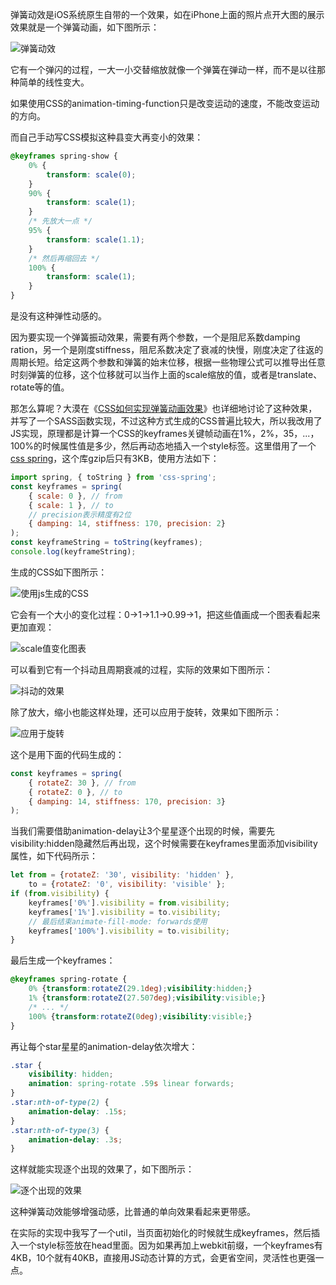 弹簧动效是iOS系统原生自带的一个效果，如在iPhone上面的照片点开大图的展示效果就是一个弹簧动画，如下图所示：

![弹簧动效](https://user-gold-cdn.xitu.io/2018/10/8/166540bbb9055a53?imageslim)

它有一个弹闪的过程，一大一小交替缩放就像一个弹簧在弹动一样，而不是以往那种简单的线性变大。

如果使用CSS的animation-timing-function只是改变运动的速度，不能改变运动的方向。

而自己手动写CSS模拟这种县变大再变小的效果：

```css
@keyframes spring-show {
    0% {
        transform: scale(0);
    }
    90% {
        transform: scale(1);
    }
    /* 先放大一点 */
    95% {
        transform: scale(1.1);
    }
    /* 然后再缩回去 */
    100% {
        transform: scale(1);
    }
}
```

是没有这种弹性动感的。

因为要实现一个弹簧振动效果，需要有两个参数，一个是阻尼系数damping ration，另一个是刚度stiffness，阻尼系数决定了衰减的快慢，刚度决定了往返的周期长短。给定这两个参数和弹簧的始末位移，根据一些物理公式可以推导出任意时刻弹簧的位移，这个位移就可以当作上面的scale缩放的值，或者是translate、rotate等的值。

那怎么算呢？大漠在《[CSS如何实现弹簧动画效果](https://www.w3cplus.com/animation/spring-animation-in-css.html)》也详细地讨论了这种效果，并写了一个SASS函数实现，不过这种方式生成的CSS普遍比较大，所以我改用了JS实现，原理都是计算一个CSS的keyframes关键帧动画在1%，2%，35，...，100%的时候属性值是多少，然后再动态地插入一个style标签。这里借用了一个[css spring](https://github.com/codepunkt/css-spring)，这个库gzip后只有3KB，使用方法如下：

```javascript
import spring, { toString } from 'css-spring';
const keyframes = spring(
    { scale: 0 }, // from
    { scale: 1 }, // to
    // precision表示精度有2位
    { damping: 14, stiffness: 170, precision: 2}
);
const keyframeString = toString(keyframes);
console.log(keyframeString);
```

生成的CSS如下图所示：

![使用js生成的CSS](https://user-gold-cdn.xitu.io/2018/10/8/166540bba9d09871?imageView2/0/w/1280/h/960/format/webp/ignore-error/1)

它会有一个大小的变化过程：0->1->1.1->0.99->1，把这些值画成一个图表看起来更加直观：

![scale值变化图表](https://user-gold-cdn.xitu.io/2018/10/8/166540bb856607c4?imageView2/0/w/1280/h/960/format/webp/ignore-error/1)

可以看到它有一个抖动且周期衰减的过程，实际的效果如下图所示：

![抖动的效果](https://user-gold-cdn.xitu.io/2018/10/8/166540bba5e7a809?imageslim)

除了放大，缩小也能这样处理，还可以应用于旋转，效果如下图所示：

![应用于旋转](https://user-gold-cdn.xitu.io/2018/10/8/166540bb86b53fdb?imageslim)

这个是用下面的代码生成的：

```javascript
const keyframes = spring(
    { rotateZ: 30 }, // from
    { rotateZ: 0 }, // to
    { damping: 14, stiffness: 170, precision: 3}
);
```

当我们需要借助animation-delay让3个星星逐个出现的时候，需要先visibility:hidden隐藏然后再出现，这个时候需要在keyframes里面添加visibility属性，如下代码所示：

```javascript
let from = {rotateZ: '30', visibility: 'hidden' },
    to = {rotateZ: '0', visibility: 'visible' };
if (from.visibility) {
    keyframes['0%'].visibility = from.visibility;
    keyframes['1%'].visibility = to.visibility;
    // 最后结束animate-fill-mode: forwards使用
    keyframes['100%'].visibility = to.visibility;
}
```

最后生成一个keyframes：

```css
@keyframes spring-rotate {
    0% {transform:rotateZ(29.1deg);visibility:hidden;}
    1% {transform:rotateZ(27.507deg);visibility:visible;}
    /* ... */
    100% {transform:rotateZ(0deg);visibility:visible;}
}
```

再让每个star星星的animation-delay依次增大：

```css
.star {
    visibility: hidden;
    animation: spring-rotate .59s linear forwards;
}
.star:nth-of-type(2) {
    animation-delay: .15s;
}
.star:nth-of-type(3) {
    animation-delay: .3s;
}
```

这样就能实现逐个出现的效果了，如下图所示：

![逐个出现的效果](https://user-gold-cdn.xitu.io/2018/10/8/166540bb85971349?imageslim)

这种弹簧动效能够增强动感，比普通的单向效果看起来更带感。

在实际的实现中我写了一个util，当页面初始化的时候就生成keyframes，然后插入一个style标签放在head里面。因为如果再加上webkit前缀，一个keyframes有4KB，10个就有40KB，直接用JS动态计算的方式，会更省空间，灵活性也更强一点。

